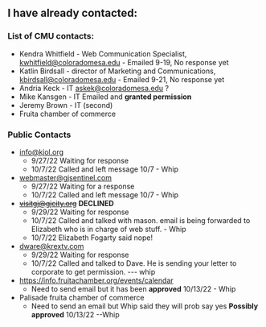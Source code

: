 ## I have already contacted:
### List of CMU contacts:

* Kendra Whitfield - Web Communication Specialist, kwhitfield@coloradomesa.edu - Emailed 9-19, No response yet
* Katlin Birdsall - director of Marketing and Communications, kbirdsall@coloradomesa.edu - Emailed 9-21, No response yet
* Andria Keck - IT askek@coloradomesa.edu ?
* Mike Kansgen - IT Emailed and **granted permission**
* Jeremy Brown - IT (second)
* Fruita chamber of commerce

### Public Contacts

* info@kjol.org
    * 9/27/22 Waiting for response
    * 10/7/22 Called and left message 10/7 - Whip 
* webmaster@gjsentinel.com
    * 9/27/22 Waiting for a response
    * 10/7/22 Called and left message 10/7 - Whip 
* ~~visitgj@gjcity.org~~ **DECLINED**
    * 9/29/22 Waiting for response
    * 10/7/22 Called and talked with mason. email is being forwarded to Elizabeth who is in charge of web stuff. - Whip
    * 10/7/22 Elizabeth Fogarty said nope!
* dware@krextv.com
    * 9/29/22 Waiting for response
    * 10/7/22 Called and talked to Dave. He is sending your letter to corporate to get permission. --- whip
* https://info.fruitachamber.org/events/calendar
    * Need to send email but it has been **approved** 10/13/22 - Whip
* Palisade fruita chamber of commerce
    * Need to send an email but Whip said they will prob say yes **Possibly approved** 10/13/22 --Whip
